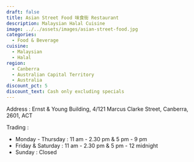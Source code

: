 ```yaml
---
draft: false
title: Asian Street Food 味食街 Restaurant
description: Malaysian Halal Cuisine
image: ../../assets/images/asian-street-food.jpg
categories:
  - Food & Beverage
cuisine:
  - Malaysian
  - Halal
region:
  - Canberra
  - Australian Capital Territory
  - Australia
discount_pct: 5
discount_text: Cash only excluding specials
---
```

Address : Ernst & Young Building, 4/121 Marcus Clarke Street, Canberra, 2601, ACT

Trading :

* Monday - Thursday : 11 am - 2.30 pm & 5 pm - 9 pm
* Friday & Saturday : 11 am - 2.30 pm & 5 pm - 12 midnight
* Sunday : Closed
